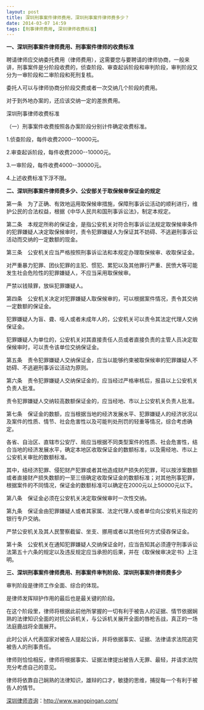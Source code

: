 ```yaml
---
layout: post
title: 深圳刑事案件律师费用，深圳刑事案件律师费多少？
date: 2014-03-07 14:59
tags: [刑事律师费用, 深圳律师收费标准]
---
```

<strong>一、深圳刑事案件律师费用、刑事案件律师的收费标准</strong>

聘请律师应交纳委托费用（律师费用），这需要您与要聘请的律师协商，一般来讲，刑事案件是分阶段收费的，侦查阶段、审查起诉阶段和审判阶段，审判阶段又分为一审阶段和二审阶段和死刑复核。

委托人可以与律师协商分阶段交费或者一次交纳几个阶段的费用。

对于到外地办案的，还应该交纳一定的差旅费用。

深圳刑事律师收费标准

（一）刑事案件收费按照各办案阶段分别计件确定收费标准。

1.侦查阶段，每件收费2000--10000元。

2.审查起诉阶段，每件收费2000--10000元。

3.一审阶段，每件收费4000--30000元。

4.上述收费标准下浮不限。

<strong>二、深圳刑事案件律师费多少、公安部关于取保候审保证金的规定　　</strong>

第一条　为了正确、有效地运用取保候审措施，保障刑事诉讼活动的顺利进行，维护公民的合法权益，根据《中华人民共和国刑事诉讼法》，制定本规定。

第二条　本规定所称的保证金，是指公安机关对符合刑事诉讼法规定取保候审条件的犯罪嫌疑人决定取保候审时，责令犯罪嫌疑人为保证其不妨碍、不逃避刑事诉讼活动而交纳的一定数额的现金。

第三条　公安机关应当严格按照刑事诉讼法和本规定办理取保候审、收取保证金。

对严重暴力犯罪、团伙犯罪的主犯、惯犯、累犯以及其他罪行严重、民愤大等可能发生社会危险性的犯罪嫌疑人，不应当采用取保候审。

严禁以钱赎罪，放纵犯罪嫌疑人。

第四条　公安机关决定对犯罪嫌疑人取保候审的，可以根据案件情况，责令其交纳一定数额的保证金。

犯罪嫌疑人为盲、聋、哑人或者未成年人的，公安机关可以责令其法定代理人交纳保证金。

犯罪嫌疑人为单位的，公安机关对其直接责任人员或者直接负责的主管人员决定取保候审时，可以责令该单位交纳保证金。

第五条　责令犯罪嫌疑人交纳保证金，应当以能够约束被取保候审的犯罪嫌疑人不妨碍、不逃避刑事诉讼活动为原则。

第六条　责令犯罪嫌疑人交纳保证金的，应当经过严格审核后，报县以上公安机关负责人批准。

责令犯罪嫌疑人交纳较高数额保证金的，应当经地、市以上公安机关负责人批准。

第七条　保证金的数额，应当根据当地的经济发展水平、犯罪嫌疑人的经济状况以及案件的性质、情节、社会危害性以及可能判处刑罚的轻重等情况，综合考虑确定。

各省、自治区、直辖市公安厅、局应当根据不同类型案件的性质、社会危害性，结合当地的经济发展水平，确定本地区收取保证金的数额标准，以及需经地、市以上公安机关审批的数额标准。

其中，结经济犯罪、侵犯财产犯罪或者其他造成财产损失的犯罪，可以按涉案数额或者直接财产损失数额的一至三倍确定收取保证金的数额标准；对其他刑事犯罪，根据案件的不同情况，保证金的数额标准可以确定在2000元以上50000元以下。

第八条　保证金必须在公安机关决定取保候审时一次性交纳。

第九条　保证金由犯罪嫌疑人或者其家属、法定代理人或者单位向公安机关指定的银行专户交纳。

严禁公安机关及其人民警察截留、坐支、挪用或者以其他任何方式侵吞保证金。

第十条　公安机关在通知犯罪嫌疑人交纳保证金时，应当告知其必须遵守刑事诉讼法第五十六条的规定以及违反规定应当承担的后果，并在《取保候审决定书》上注明。

<strong>三、深圳刑事案件律师费用、刑事案件审判阶段、深圳刑事案件律师费多少</strong>

审判阶段是律师工作全面、综合的体现。

是律师发挥辩护作用的最后也是最关键的阶段。

在这个阶段里，律师将根据此前他所掌握的一切有利于被告人的证据、情节依据娴熟的法律知识全面的对抗公诉机关，与公诉机关展开全面的唇枪舌战，真正的一场法庭鹿战将全面展开。

此时公诉人代表国家对被告人提起公诉，并将依据事实、证据、法律请求法院追究被告人的刑事责任。

律师则恰恰相反，律师将根据事实、证据法律提出被告人无罪、最轻，并请求法院充分考虑自己的意见。

律师将依靠自己娴熟的法律知识，雄辩的口才，敏捷的思维，捕捉每一个有利于被告人的情节。

<a href="http://www.wangpingan.com/">深圳律师咨询</a>：<a href="http://www.wangpingan.com/">http://www.wangpingan.com/</a>

